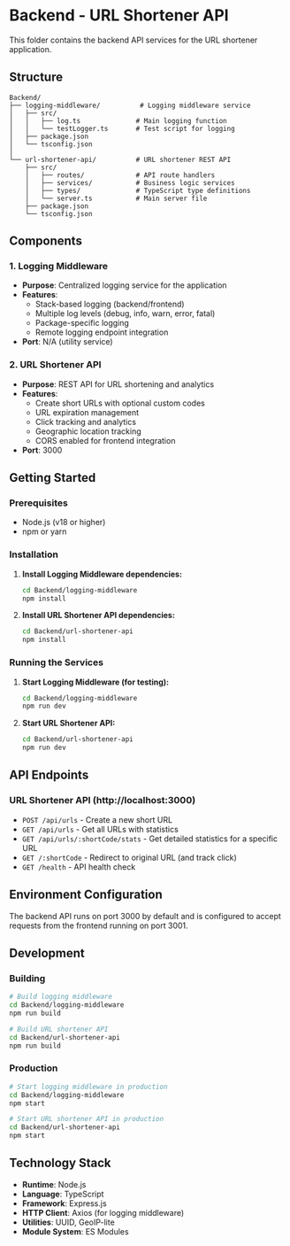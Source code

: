 # Backend - URL Shortener API

This folder contains the backend API services for the URL shortener application.

## Structure

```
Backend/
├── logging-middleware/          # Logging middleware service
│   ├── src/
│   │   ├── log.ts              # Main logging function
│   │   └── testLogger.ts       # Test script for logging
│   ├── package.json
│   └── tsconfig.json
│
└── url-shortener-api/          # URL shortener REST API
    ├── src/
    │   ├── routes/             # API route handlers
    │   ├── services/           # Business logic services
    │   ├── types/              # TypeScript type definitions
    │   └── server.ts           # Main server file
    ├── package.json
    └── tsconfig.json
```

## Components

### 1. Logging Middleware
- **Purpose**: Centralized logging service for the application
- **Features**: 
  - Stack-based logging (backend/frontend)
  - Multiple log levels (debug, info, warn, error, fatal)
  - Package-specific logging
  - Remote logging endpoint integration
- **Port**: N/A (utility service)

### 2. URL Shortener API
- **Purpose**: REST API for URL shortening and analytics
- **Features**:
  - Create short URLs with optional custom codes
  - URL expiration management
  - Click tracking and analytics
  - Geographic location tracking
  - CORS enabled for frontend integration
- **Port**: 3000

## Getting Started

### Prerequisites
- Node.js (v18 or higher)
- npm or yarn

### Installation

1. **Install Logging Middleware dependencies:**
   ```bash
   cd Backend/logging-middleware
   npm install
   ```

2. **Install URL Shortener API dependencies:**
   ```bash
   cd Backend/url-shortener-api
   npm install
   ```

### Running the Services

1. **Start Logging Middleware (for testing):**
   ```bash
   cd Backend/logging-middleware
   npm run dev
   ```

2. **Start URL Shortener API:**
   ```bash
   cd Backend/url-shortener-api
   npm run dev
   ```

## API Endpoints

### URL Shortener API (http://localhost:3000)

- `POST /api/urls` - Create a new short URL
- `GET /api/urls` - Get all URLs with statistics
- `GET /api/urls/:shortCode/stats` - Get detailed statistics for a specific URL
- `GET /:shortCode` - Redirect to original URL (and track click)
- `GET /health` - API health check

## Environment Configuration

The backend API runs on port 3000 by default and is configured to accept requests from the frontend running on port 3001.

## Development

### Building
```bash
# Build logging middleware
cd Backend/logging-middleware
npm run build

# Build URL shortener API  
cd Backend/url-shortener-api
npm run build
```

### Production
```bash
# Start logging middleware in production
cd Backend/logging-middleware
npm start

# Start URL shortener API in production
cd Backend/url-shortener-api
npm start
```

## Technology Stack
- **Runtime**: Node.js
- **Language**: TypeScript
- **Framework**: Express.js
- **HTTP Client**: Axios (for logging middleware)
- **Utilities**: UUID, GeoIP-lite
- **Module System**: ES Modules
